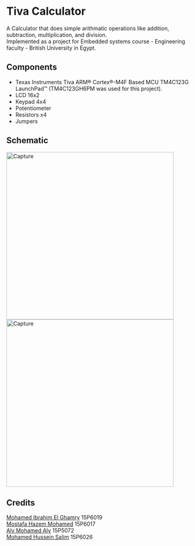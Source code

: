 # Tiva Calculator
A Calculator that does simple arithmatic operations like addition, subtraction, multiplication, and division.<br>
Implemented as a project for Embedded systems course - Engineering faculty - British University in Egypt.

## Components
- Texas Instruments Tiva ARM® Cortex®-M4F Based MCU TM4C123G LaunchPad™ (TM4C123GH6PM was used for this project).
- LCD 16x2
- Keypad 4x4
- Potentiometer
- Resistors x4
- Jumpers

## Schematic
<img width="436" alt="Capture" src="https://user-images.githubusercontent.com/54285869/109093514-2bf47800-7721-11eb-92ad-226b34755f7e.PNG">
<img width="436" alt="Capture" src="https://user-images.githubusercontent.com/54285869/109093790-9c02fe00-7721-11eb-9271-bbd66cce1e4d.png">


## Credits
[Mohamed Ibrahim El Ghamry](https://github.com/Ghamry0x1)		15P6019<br>
[Mostafa Hazem Mohamed](https://github.com/mostafa172)			15P6017<br>
[Aly Mohamed Aly](https://github.com/AlyMohamedAly)				15P5072<br>
[Mohamed Hussein Salim](https://github.com/mohamedhussein98)	15P6026<br>
